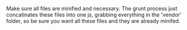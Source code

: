 Make sure all files are minified and necessary. The grunt process just concatinates these files into one js, grabbing everything in the 'vendor' folder, so be sure you want all these files and they are already minifed. 